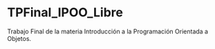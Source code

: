 # TPFinal_IPOO_Libre

Trabajo Final de la materia Introducción a la Programación Orientada a Objetos.